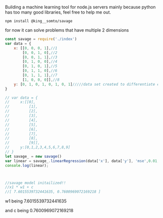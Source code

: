 Building a machine learning tool for node.js servers mainly because python has too many good libraries, feel free to help me out.


```
npm install @king__somto/savage
```

for now it can  solve problems that have multiple 2 dimensions 

```Javascript
const savage = require('./index')
var data = {
    x: [[0, 0, 0, 1],//1
        [0, 0, 1, 0],//2
        [0, 0, 1, 1],//3
        [0, 1, 0, 0],//4
        [0, 1, 0, 1],//5
        [0, 1, 1, 0],//6
        [0, 1, 1, 1],//7
        [1, 0, 0, 0]],//8
    y: [0, 1, 0, 1, 0, 1, 0, 1]/////data set created to differentiate even and odd numbers 0 for odd 1 for even
}

// var data = {
//     x:[[0],
//         [1],
//         [2],
//         [3],
//         [4],
//         [5],
//         [6],
//         [7],
//         [8],
//         [9]],
//     y:[0,1,2,3,4,5,6,7,8,9]
// }
let savage_ = new savage()
var linear = savage_.linearRegression(data['x'], data['y'], 'mse',0.01,1000)
console.log(linear);



//savage model initailized!!
//x1 * w1 + c
//[ 7.6015539732441635, 0.7600969072169218 ]

```



w1 being 7.6015539732441635

and c being  0.7600969072169218